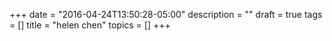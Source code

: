 +++
date = "2016-04-24T13:50:28-05:00"
description = ""
draft = true
tags = []
title = "helen chen"
topics = []
+++
